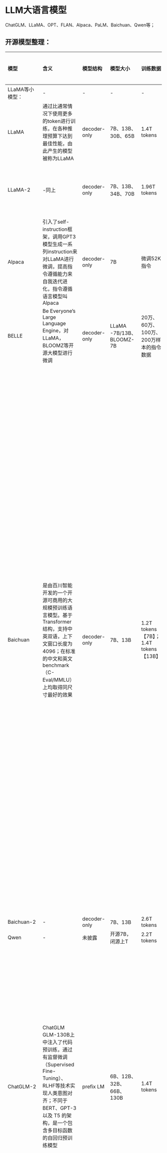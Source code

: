 # LLM大语言模型

ChatGLM、LLaMA、OPT、FLAN、Alpaca、PaLM、Baichuan、Qwen等；



## 开源模型整理：

| 模型                          | 含义                                                                                                                                                              | 模型结构            | 模型大小                    | 训练数据                                       | 参数结构 | PE                          | attention，FNN                                                                   | norm    | MSL  | 激活函数   | 备注其他                                                                                                                                                                                                                                                                                                                                                                                                                                                                                                                                                                                                                                                                                                                                                                                                                                                                                                                                                                                                                                                                                                                                                                                                                                                                                                                                                                                                                                                                                                                                                                                                                                                                                                                                                                                              |
|:-|:-|:-|:-|:-|:-----|:----------------------------|:--------------------------------------------------------------------------------|:--------|:-----|:-------|:--------------------------------------------------------------------------------------------------------------------------------------------------------------------------------------------------------------------------------------------------------------------------------------------------------------------------------------------------------------------------------------------------------------------------------------------------------------------------------------------------------------------------------------------------------------------------------------------------------------------------------------------------------------------------------------------------------------------------------------------------------------------------------------------------------------------------------------------------------------------------------------------------------------------------------------------------------------------------------------------------------------------------------------------------------------------------------------------------------------------------------------------------------------------------------------------------------------------------------------------------------------------------------------------------------------------------------------------------------------------------------------------------------------------------------------------------------------------------------------------------------------------------------------------------------------------------------------------------------------------------------------------------------------------------------------------------------------------------------------------------------------------------------------------------|
| LLaMA等小模型：                  | -                                                                                                                                                               | -               | -                       | -                                          | -    | -                           | -                                                                               | -       | -    | -      | -                                                                                                                                                                                                                                                                                                                                                                                                                                                                                                                                                                                                                                                                                                                                                                                                                                                                                                                                                                                                                                                                                                                                                                                                                                                                                                                                                                                                                                                                                                                                                                                                                                                                                                                                                                                                 |
| LLaMA                       | 通过比通常情况下使用更多的token进行训练，在各种推理预算下达到最佳性能，由此产生的模型被称为LLaMA                                                                                                           | decoder-only    | 7B、13B、30B、65B          | 1.4T tokens                                |      | 旋转位置嵌入（RoPE）                | 因果多头注意力算子                                                                       | RMSNorm | 2048 | SwiGLU |                                                                                                                                                                                                                                                                                                                                                                                                                                                                                                                                                                                                                                                                                                                                                                                                                                                                                                                                                                                                                                                                                                                                                                                                                                                                                                                                                                                                                                                                                                                                                                                                                                                                                                                                                                                                   |
| LLaMA-2                     | -同上                                                                                                                                                             | decoder-only    | 7B、13B、34B、70B          | 1.96T tokens                               |      | 旋转位置嵌入（RoPE）                | <li> 1）分组查询注意力(GQA)；<li> 2）Faster Transformer推理加速；<li> 3）PagedAttention；        | RMSNorm | 4096 | SwiGLU | <details><summary>**LLaMA-2-chat**：</summary> <br> Llama 2 使用公开的在线数据进行预训练。 然后通过使用监督微调创建 Llama-2-chat 的初始版本。 接下来，Llama-2-chat 使用人类反馈强化学习 (RLHF) 进行迭代细化，其中包括拒绝采样和近端策略优化 (PPO)。</details>                                                                                                                                                                                                                                                                                                                                                                                                                                                                                                                                                                                                                                                                                                                                                                                                                                                                                                                                                                                                                                                                                                                                                                                                                                                                                                                                                                                                                                                                                                                                                                                                            |
| Alpaca                      | 引入了self-instruction框架，调用GPT3模型生成一系列instruction来对LLaMA进行微调，提高指令遵循能力来自我迭代进化，指令遵循语言模型叫Alpaca                                                                       | decoder-only    | 7B                      | 微调52K指令                                    |      | -                           | -                                                                               | -       | 2048 | -      | <details><summary> **中文指令数据**：</summary> <br> 原英文版数据用175 个人工编写的任务种子集合作为初始化指令样例，用text-davinci-003生成。[中文指令数据](https://github.com/carbonz0/alpaca-chinese-dataset)是由原英文版数据集用机器翻译和self-instruct生成。</details> <br> <details><summary>**训练**：</summary> 使用了完全分片数据并行（Fully Sharded Data Parallel） 和混合精度（mixed precision） 等训练等技术。</details>                                                                                                                                                                                                                                                                                                                                                                                                                                                                                                                                                                                                                                                                                                                                                                                                                                                                                                                                                                                                                                                                                                                                                                                                                                                                                                                                                                                                                                                                         |
| BELLE                       | Be Everyone’s Large Language Engine，对LLaMA，BLOOMZ等开源大模型进行微调                                                                                                     | decoder-only    | LLaMA -7B/13B、BLOOMZ-7B | 20万、60万、100万、200万样本的指令数据                   |      | -                           | -                                                                               | -       | 2048 | -      |                                                                                                                                                                                                                                                                                                                                                                                                                                                                                                                                                                                                                                                                                                                                                                                                                                                                                                                                                                                                                                                                                                                                                                                                                                                                                                                                                                                                                                                                                                                                                                                                                                                                                                                                                                                                   |
| Baichuan                    | 是由百川智能开发的一个开源可商用的大规模预训练语言模型。基于 Transformer 结构，支持中英双语，上下文窗口长度为 4096；在标准的中文和英文 benchmark（C-Eval/MMLU）上均取得同尺寸最好的效果                                                 | decoder-only    | 7B、13B                  | 1.2T tokens【7B】；1.4T tokens【13B】           |      | 旋转位置嵌入（RoPE）【7B】、ALiBi【13B】 | Flash-Attention                                                                 | RMSNorm | 4096 | SwiGLU | **数据处理：**<br> <li>原始数据包括开源的中英文数据和自行抓取的中文互联网数据，以及部分高质量知识性数据；<li>参考相关数据工作，频率和质量是数据处理环节重点考虑的两个维度。我们基于启发式规则和质量模型打分，对原始数据集进行篇章和句子粒度的过滤。在全量数据上，利用局部敏感哈希方法，对篇章和句子粒度做滤重；<li>经过不断的调整和多轮测试，最终确认了一个在下游任务上表现最好的中英文配比；<li>使用了一个基于自动学习的数据权重策略，对不同类别的数据进行配比；<br> **分词SentencePiece**：<br>参考学术界方案使用 SentencePiece 中的 Byte-Pair Encoding (BPE) 作为分词算法，并且进行了以下的优化：<br> <li>目前大部分开源模型主要基于英文优化，因此对中文语料存在效率较低的问题。我们使用2000万条以中英为主的多语言语料训练分词模型，显著提升对于中文的压缩率。 <li> 对于数学领域，我们参考了 LLaMA 和 Galactica 中的方案，对数字的每一位单独分开，避免出现数字不一致的问题，对于提升数学能力有重要帮助。 <li> 对于罕见字词（如特殊符号等），支持 UTF-8 characters 的 byte 编码，因此做到未知字词的全覆盖 <br> **ALiBi**：<br> <li> ALiBi 线性偏置技术，相对于 Rotary Embedding 计算量更小，对推理性能有显著提升。                                                                                                                                                                                                                                                                                                                                                                                                                                                                                                                                                                                                                                                                                                                                                                                                                                                                                                                                                                                                                                                                                                                                |
| Baichuan-2                  | -                                                                                                                                                               | decoder-only    | 7B、13B                  | 2.6T tokens                                |      | -                           |                                                                                 |         |      |        |                                                                                                                                                                                                                                                                                                                                                                                                                                                                                                                                                                                                                                                                                                                                                                                                                                                                                                                                                                                                                                                                                                                                                                                                                                                                                                                                                                                                                                                                                                                                                                                                                                                                                                                                                                                                   |
| Qwen                        | -                                                                                                                                                               | 未披露             | 开源7B，闭源上T               | 2.2T tokens                                |      | -                           |                                                                                 |         | 8K   |        |                                                                                                                                                                                                                                                                                                                                                                                                                                                                                                                                                                                                                                                                                                                                                                                                                                                                                                                                                                                                                                                                                                                                                                                                                                                                                                                                                                                                                                                                                                                                                                                                                                                                                                                                                                                                   |
| ChatGLM-2                   | ChatGLM GLM-130B上中注入了代码预训练，通过有监督微调（Supervised Fine-Tuning）、RLHF等技术实现人类意图对齐；不同于 BERT、GPT-3 以及 T5 的架构，是一个包含多目标函数的自回归预训练模型                                         | prefix LM       | 6B、12B、32B、66B、130B     | 1.4T tokens                                |      | 旋转位置嵌入（RoPE）                | <li> 1）**Flash Attention** 扩充上下文长度；<br> <li> 2）**Muilt-Query Attention**，更高效推理； |         | 32K  |        | <li> Muilt-Query Attention：<br> [Multi-Query Attention](https://arxiv.org/abs/1911.02150)，提高了生成速度，同时也降低了生成过程中KV Cache的显存占用，此外，ChatGLM2-6B采用Causal Mask进行对话训练，连续对话时可复用前面轮次的KV Cache，进一步优化了显存占用。因此，使用6GB显存的显卡进行INT4量化的推理时，初代的ChatGLM-6B模型最多能够生成1119个字符就会提示显存耗尽，而ChatGLM2-6B能够生成至少8192个字符。<br> <li> Flash Attention：<br> 基于[FlashAttention](https://github.com/Dao-AILab/flash-attention)技术，我们将基座模型的上下文长度（Context Length）由 ChatGLM-6B 的2K扩展到了32K，并在对话阶段使用8K的上下文长度训练。                                                                                                                                                                                                                                                                                                                                                                                                                                                                                                                                                                                                                                                                                                                                                                                                                                                                                                                                                                                                                                                                                                                                                                                                                                                                                                                                 |
| 100B以上大模型：                  | -                                                                                                                                                               | -               | -                       | -                                          | -    | -                           | -                                                                               |-|-|-| -                                                                                                                                                                                                                                                                                                                                                                                                                                                                                                                                                                                                                                                                                                                                                                                                                                                                                                                                                                                                                                                                                                                                                                                                                                                                                                                                                                                                                                                                                                                                                                                                                                                                                                                                                                                                 |
| GLM                         | 采用自回归空白填充方式（auto-regressive blank infilling），随机对tokens中连续的spans机进行掩盖，以autoregressive blank infilling objective目标，通过调整span的长度和数量，让模型分别训练NLU、LM长文本生成，seq2seq等多个目标 | prefix LM       | 130B                    | 1.2T英文tokens + 1.3T 中文tokens               |      | 旋转位置嵌入（RoPE）                | <li> 1）Faster Transformer推理加速；<br>  <li> 2）FNN替换为GLU；                           |Post-Norm + DeepNorm|2048|GeLU| <details><summary>**RoPE优点**：</summary> <br> <li> 当序列长度增长时，RoPE的实现速度更快；</details> <br> <li> RoPE对双向注意力更友好，在下游微调实验中效果更好； <br> <br> **训练目标：自回归文本填空** <br> GLM利用自回归文本填空作为其主要的预训练目标。它掩盖了随机的连续跨度，并对其进行自回归预测；<br> <li> 上下文之间的注意力（例如，"like a [MASK], like a rolling stone"）是双向 fully vision attention的； <br> <li>被掩盖的标记之间的注意力，和从上下文到被掩盖的标识符的注意力是自回归掩码的，即causal attention； <br> <br> **两种不同的MASK标识符，表示两个不同的目的**：<br> <li> **[MASK]**根据[泊松分布](https://en.wikipedia.org/wiki/Poisson_distribution) (λ=3)对输入中标识符进行短跨度的采样；训练时进行掩码回填，类似MLM； <br> <li> **[gMASK]**掩盖一个长的跨度，从其位置到整个文本的结束；训练时预估后面全部的文本，类似LM；当输入不包含任何 MASK 标记时，[gMASK] 将被自动附加到文本的末尾； <br> <br> **归一化DeepNorm**：<br> <li> 1）在现有的实践中，Pre-LN在用FP16训练大规模模型时仍然可能不稳定。[OPT-175B](https://arxiv.org/abs/2205.01068)在训练崩溃时手动调整学习率；[BLOOM](https://huggingface.co/bigscience/bloom)使用BF16（仅适用于NVIDIA Ampere GPU：A100s和3090s）以获得更好的浮点精度来避免崩溃。[CogView](https://proceedings.neurips.cc/paper/2021/file/a4d92e2cd541fca87e4620aba658316d-Paper.pdf)提出了Sandwich-LN作为一种补救措施。更重要的是，[近期工作](https://aclanthology.org/2021.findings-acl.81.pdf)表明，与Post-LN相比，Pre-LN的下游微调性能更差。<br> <li> 2）考虑到所有这些因素，在GLM-130B中，我们决定使用Post-LN，并使用新提出的[DeepNorm](https://arxiv.org/abs/2203.00555)来克服不稳定性。DeepNorm的重点是改进初始化，可以帮助Post-LN变换器扩展到1000层以上。在我们的初步实验中，模型扩展到130B，Sandwich-LN的梯度在大约2.5k步时就会出现损失突变（导致损失发散），而带有DeepNorm的Post-Ln则保持健康并呈现出较小的梯度大小（即更稳定）。<br> <br> **多目标构造方式**：<br> 对于[MASK]，为short span，其中span长度满足λ=3的泊松分布，同时spans至少覆盖15% tokens；在autoregressive blank infilling objective下，进行训练，不同的span在训练时进行随机shuffling，由此训练得到的模型在下游NLU任务上性能显著；另一方面为使模型，具备长文本生成能力，在autoregressive blank infilling objective中，进行多目标训练，新增两个目标：<br> <li> **文本级别**：从原文长度的50%～100%中进行随机采样，用于长文本生成训练； <br> <li> **句子级别**：强约束mask spans必须是一个完整的句子，且覆盖15% tokens；该目标针对seq2seq任务类型； <br>这两个新目标，采用[gMASK]的形式。 |
| BLOOM                       | BLOOM目标不仅是公开发布一个能够和近期开发的系统相媲美的大规模多语言的语言模型，而且还记录其开发中的协调过程；【在BLOOM之前几乎没有开源的大模型】                                                                                   | decoder-only    | 176B                    | 1.61T tokens                               |      | ALiBi                       |
| OPT                         | Open Pre-trained Transformer Language Models，一个完全开放的预训练Transformer语言模型                                                                                          | decoder-only    | 175B                    | 0.18T tokens                               |      | Learned                     |
| PaLM                        | Pathways Language Model                                                                                                                                         | decoder-only    | 8B、62B、540B             | 0.78T tokens                               |      | 旋转位置嵌入（RoPE）                |
| T5                          | Text-To-Text transfer Transformer，提出统一框架，将所有NLP任务转化为text-to-text任务；适合NLU和“有条件”的文本生成任务，例如文本总结，respose生成等                                                         | encoder-decoder | 3B、11B                  |                                            |      | Relative PE                 |
| 基于指令微调【Instruction Tuning】： | -                                                                                                                                                               | -               | -                       | -                                          | -    | -                           |
| FLAN                        | 在137B LaMDA-PT的预训练LM上，将60个NLP任务用自然语言指令的方式描述并把它们混合在一起，进行指令微调（instruction tuning）；这个模型，我们称之为FLAN（Finetuned Language Net）                                          | decoder-only    | 137B                    | <li> 1）预训练 2.49T tokens；<li> 2）微调60*30K指令； | -    | -                           |
| FLAN-T5                     | 通过在超大规模的任务上进行微调，让语言模型具备了极强的泛化性能，做到单个模型就可以在1800多个NLP任务上都能有很好的表现                                                                                                  | encoder-decoder | 3B、11B                  | -                                          | -    | -                           |
| COT                         | 对于某些问题，即使给出一个示范（one-shot或者few-shot），LM也无法很好的解答，但是如果我们一步一步地引导，那么模型就能够得到正确答案，这种一步一步引导的prompting就称为Chain of Thought prompting                                      | -               | 100B以上                  | -                                          | -    | -                           |




